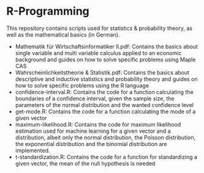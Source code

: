 # R-Programming
This repository contains scripts used for statistics & probability theory, as well as the mathematical basics (in German).
<ul>
<li>Mathematik für Wirtschaftsinformatiker II.pdf: Contains the basics about single variable and multi variable calculus applied to an economic background and guides on how to solve specific problems using Maple CAS</li>
<li>Wahrscheinlichkeitstheorie & Statistik.pdf: Contains the basics about descriptive and inductive statistics and probability theory and guides on how to solve specific problems using the R language</li>
<li>confidence-interval.R: Contains the code for a function calculating the boundaries of a confidence interval, given the sample size, the parameters of the normal distribution and the wanted confidence level</li>
<li>get-mode.R: Contains the code for a function calculating the mode of a given vector</li>
<li>maximum-likelihood.R: Contains the code for maximum likelihood estimation used for machine learning for a given vector and a distribution, albeit only the normal distribution, the Poisson distribution, the exponential distribution and the binomial distribution are implemented.</li>
<li>t-standardization.R: Contains the code for a function for standardizing a given vector, the mean of the null hypothesis is needed</li>
</ul>
